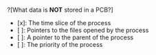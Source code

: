 ?[What data is **NOT** stored in a PCB?]
- [x]: The time slice of the process
- [ ]: Pointers to the files opened by the process
- [ ]: A pointer to the parent of the process
- [ ]: The priority of the process
